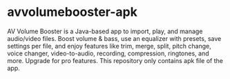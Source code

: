 # avvolumebooster-apk
AV Volume Booster is a Java-based app to import, play, and manage audio/video files. Boost volume &amp; bass, use an equalizer with presets, save settings per file, and enjoy features like trim, merge, split, pitch change, voice changer, video-to-audio, recording, compression, ringtones, and more. Upgrade for pro features.
This repository only contains apk file of the app.

